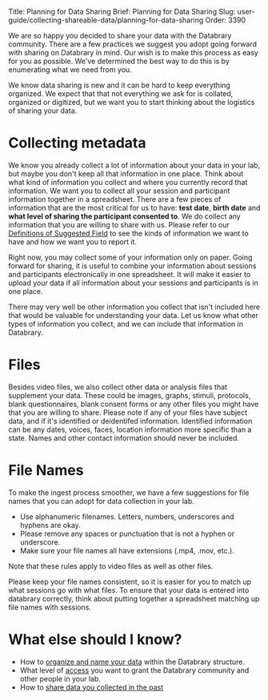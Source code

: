 Title: Planning for Data Sharing
Brief: Planning for Data Sharing
Slug: user-guide/collecting-shareable-data/planning-for-data-sharing
Order: 3390

We are so happy you decided to share your data with the Databrary community. There are a few practices we suggest you adopt going forward  with sharing on Databrary in mind. Our wish is to make this process as easy for you as possible. We've determined the best way to do this is by enumerating what we need from you.

We know data sharing is new and it can be hard to keep everything organized. We expect that that not everything we ask for is collated, organized or digitized, but we want you to start thinking about the logistics of sharing your data.  




# Collecting metadata

We know you already collect a lot of information about your data in your lab, but maybe you don't keep all that information in one place. Think about what kind of information you collect and where you currently record that information. We want you to collect all your session and participant information together in a spreadsheet. There are a few pieces of information that are the most critical for us to have: **test date**, **birth date** and **what level of sharing the participant consented to**. We do collect any information that you are willing to share with us. Please refer to our [Definitions of Suggested Field](definitions_of_suggested_fields.md) to see the kinds of information we want to have and how we want you to report it. 

Right now, you may collect some of your information only on paper. Going forward for sharing, it is useful to combine your information about sessions and participants electronically in one spreadsheet. It will make it easier to upload your data if all information about your sessions and participants is in one place. 

There may very well be other information you collect that isn't included here that would be valuable for understanding your data. Let us know what other types of information you collect, and we can include that information in Databrary.


# Files

Besides video files, we also collect other data or analysis files that supplement your data. These could be images, graphs, stimuli, protocols, blank questionnaires, blank consent forms or any other files you might have that you are willing to share. Please note if any of your files have subject data, and if it's identified or deidentifed information. Identified information can be any dates, voices, faces, location information more specific than a state. Names and other contact information should never be included. 


# File Names

To make the ingest process smoother, we have a few suggestions for file names that you can adopt for data collection in your lab.

 * Use alphanumeric filenames. Letters, numbers, underscores and hyphens are okay.
  * Please remove any spaces or punctuation that is not a hyphen or underscore.
  * Make sure your file names all have extensions (.mp4, .mov, etc.). 

Note that these rules apply to video files as well as other files.

Please keep your file names consistent, so it is easier for you to match up what sessions go with what files. To ensure that your data is entered into databrary correctly, think about putting together a spreadsheet matching up file names with sessions.  

# What else should I know?
* How to [organize and name your data](../contributing-data/organizing-your-data.md) within the Databrary structure.
* What level of [access](../contributing-data/sharing-your-data.md) you want to grant the Databrary community and other people in your lab.
* How to [share data you collected in the past](grandfathering-data.md)
